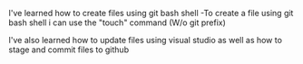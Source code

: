 I've learned how to create files using git bash shell
-To create a file using git bash shell i can use the "touch" command (W/o git prefix)

I've also learned how to update files using visual studio as well as how to stage and commit files to github